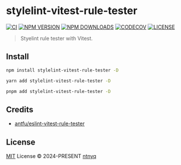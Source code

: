 # stylelint-vitest-rule-tester

[![CI](https://github.com/ntnyq/stylelint-vitest-rule-tester/workflows/CI/badge.svg)](https://github.com/ntnyq/stylelint-vitest-rule-tester/actions)
[![NPM VERSION](https://img.shields.io/npm/v/stylelint-vitest-rule-tester.svg)](https://www.npmjs.com/package/stylelint-vitest-rule-tester)
[![NPM DOWNLOADS](https://img.shields.io/npm/dy/stylelint-vitest-rule-tester.svg)](https://www.npmjs.com/package/stylelint-vitest-rule-tester)
[![CODECOV](https://codecov.io/github/ntnyq/stylelint-vitest-rule-tester/branch/main/graph/badge.svg)](https://codecov.io/github/ntnyq/stylelint-vitest-rule-tester)
[![LICENSE](https://img.shields.io/github/license/ntnyq/stylelint-vitest-rule-tester.svg)](https://github.com/ntnyq/stylelint-vitest-rule-tester/blob/main/LICENSE)

> Styelint rule tester with Vitest.

## Install

```bash
npm install stylelint-vitest-rule-tester -D
```

```bash
yarn add stylelint-vitest-rule-tester -D
```

```bash
pnpm add stylelint-vitest-rule-tester -D
```

## Credits

- [antfu/eslint-vitest-rule-tester](https://github.com/antfu/eslint-vitest-rule-tester)

## License

[MIT](./LICENSE) License © 2024-PRESENT [ntnyq](https://github.com/ntnyq)
